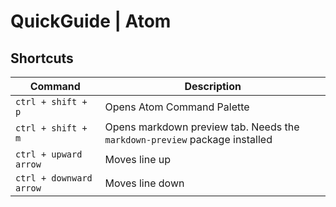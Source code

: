 # QuickGuide | Atom

## Shortcuts

| Command | Description |
| --- | --- |
| `ctrl + shift + p` | Opens Atom Command Palette |
| `ctrl + shift + m` | Opens markdown preview tab. Needs the `markdown-preview` package installed |
| `ctrl + upward arrow` | Moves line up |
| `ctrl + downward arrow` | Moves line down |
